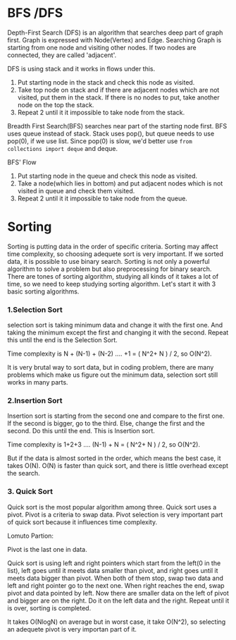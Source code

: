 # BFS /DFS

Depth-First Search  (DFS) is an algorithm that searches deep part of graph first. Graph is expressed with Node(Vertex) and Edge. Searching Graph is starting from one node and visiting other nodes. If two nodes are connected, they are called 'adjacent'.

DFS is using stack and it works in flows under this.

1. Put starting node in the stack and check this node as visited.
2.  Take top node on stack and if there are adjacent nodes which are not visited, put them in the stack. If there is no nodes to put, take another node on the top the stack. 
3.  Repeat 2 until it it impossible to take node from the stack.



Breadth First Search(BFS) searches near part of the starting node first. BFS uses queue instead of stack. Stack uses pop(), but queue needs to use pop(0), if we use list. Since pop(0) is slow, we'd better use `from collections import deque` and deque. 

BFS' Flow

1. Put starting node in the queue and check this node as visited.
2.  Take a node(which lies in bottom) and put adjacent nodes which is not visited in queue and check them visited. 
3.  Repeat 2 until it it impossible to take node from the queue.





# Sorting

Sorting is putting data in the order of specific criteria. Sorting may affect time complexity, so choosing adequete sort is very important. If we sorted data, it is possible to use binary search. Sorting is not only a powerful algorithm to solve a problem but also preprocessing for binary search. There are tones of sorting algorithm, studying all kinds of it takes a lot of time, so we need to keep studying sorting algorithm. Let's start it with 3 basic sorting algorithms.

### 1.Selection Sort

selection sort is taking minimum data and change it with the first one. And taking the minimum except the first and changing it with the second. Repeat this until the end is the Selection Sort.

Time complexity is N + (N-1) + (N-2) .... +1 = ( N^2+ N ) / 2, so O(N^2).

It is very brutal way to sort data, but in coding problem, there are many problems which make us figure out the minimum data, selection sort still works in many parts.

### 2.Insertion Sort 

Insertion sort is starting from the second one and compare to the first one. If the second is bigger, go to the third. Else, change the first and the second. Do this until the end. This is Insertion sort. 

Time complexity is 1+2+3 .... (N-1) + N = ( N^2+ N ) / 2, so O(N^2).

But if the data is almost sorted in the order, which means the best case, it takes O(N). O(N) is faster than quick sort, and there is little overhead except the search. 

### 3. Quick Sort

Quick sort is the most popular algorithm among three. Quick sort uses a pivot. Pivot is a criteria to swap data. Pivot selection is very important part of quick sort because it influences time complexity.

Lomuto Partion:

Pivot is the last one in data.

Quick sort is using left and right pointers which start from the left(0 in the list), left goes until it meets data smaller than pivot, and right goes until it meets data bigger than pivot. When both of them stop, swap two data and left and right pointer go to the next one. When right reaches the end, swap pivot and data pointed by left. Now there are smaller data on the left of pivot and bigger are on the right. Do it on the left data and the right. Repeat until it is over, sorting is completed. 

It takes O(NlogN) on average but in worst case, it take O(N^2), so selecting an adequete pivot is very importan part of it.
